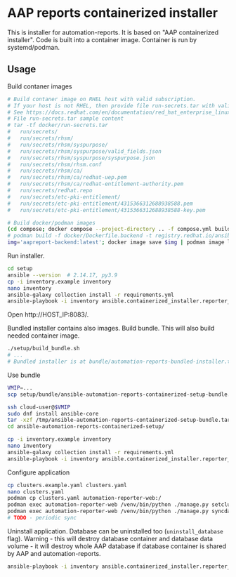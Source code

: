 # AAP reports containerized installer

This is installer for automation-reports.
It is based on "AAP containerized installer".
Code is built into a container image.
Container is run by systemd/podman.

## Usage

Build contaner images

```bash
# Build contaner image on RHEL host with valid subscription.
# If your host is not RHEL, then provide file run-secrets.tar with valid subscription.
# See https://docs.redhat.com/en/documentation/red_hat_enterprise_linux/9/html/building_running_and_managing_containers/assembly_adding-software-to-a-ubi-container_building-running-and-managing-containers#proc_adding-software-in-a-standard-ubi-container_assembly_adding-software-to-a-ubi-container
# File run-secrets.tar sample content
# tar -tf docker/run-secrets.tar
#   run/secrets/
#   run/secrets/rhsm/
#   run/secrets/rhsm/syspurpose/
#   run/secrets/rhsm/syspurpose/valid_fields.json
#   run/secrets/rhsm/syspurpose/syspurpose.json
#   run/secrets/rhsm/rhsm.conf
#   run/secrets/rhsm/ca/
#   run/secrets/rhsm/ca/redhat-uep.pem
#   run/secrets/rhsm/ca/redhat-entitlement-authority.pem
#   run/secrets/redhat.repo
#   run/secrets/etc-pki-entitlement/
#   run/secrets/etc-pki-entitlement/4315366312688938588.pem
#   run/secrets/etc-pki-entitlement/4315366312688938588-key.pem

# Build docker/podman images
(cd compose; docker compose --project-directory .. -f compose.yml build --no-cache)
# podman build -f docker/Dockerfile.backend -t registry.redhat.io/ansible-automation-platform-24/aapreport-backend:latest .
img='aapreport-backend:latest'; docker image save $img | podman image load; podman image tag docker.io/library/$img registry.redhat.io/ansible-automation-platform-24/$img
```

Run installer.

```bash
cd setup
ansible --version  # 2.14.17, py3.9
cp -i inventory.example inventory
nano inventory
ansible-galaxy collection install -r requirements.yml
ansible-playbook -i inventory ansible.containerized_installer.reporter_install
```

Open http://HOST_IP:8083/.

Bundled installer contains also images.
Build bundle.
This will also build needed container image.

```bash
./setup/build_bundle.sh
# ...
# Bundled installer is at bundle/automation-reports-bundled-installer.tar.gz
```

Use bundle

```bash
VMIP=...
scp setup/bundle/ansible-automation-reports-containerized-setup-bundle.tar.gz cloud-user@$VMIP:/tmp/

ssh cloud-user@$VMIP
sudo dnf install ansible-core
tar -xzf /tmp/ansible-automation-reports-containerized-setup-bundle.tar.gz
cd ansible-automation-reports-containerized-setup/

cp -i inventory.example inventory
nano inventory
ansible-galaxy collection install -r requirements.yml
ansible-playbook -i inventory ansible.containerized_installer.reporter_install
```

Configure application

```bash
cp clusters.example.yaml clusters.yaml
nano clusters.yaml
podman cp clusters.yaml automation-reporter-web:/
podman exec automation-reporter-web /venv/bin/python ./manage.py setclusters /clusters.yaml
podman exec automation-reporter-web /venv/bin/python ./manage.py syncdata --since=2025-01-01 --until=2025-03-01
# TODO - periodic sync
```

Uninstall application.
Database can be uninstalled too (`uninstall_database` flag).
Warning - this will destroy database container and database data volume - it will destroy whole AAP database if database container is shared by AAP and automation-reports.

```bash
ansible-playbook -i inventory ansible.containerized_installer.reporter_uninstall  # -e uninstall_database=0
```
